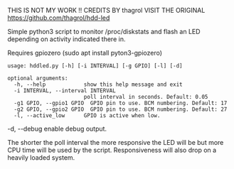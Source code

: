 THIS IS NOT MY WORK !!
CREDITS BY thagrol
VISIT THE ORIGINAL https://github.com/thagrol/hdd-led

Simple python3 script to monitor /proc/diskstats and flash an LED depending on activity indicated there in.

Requires gpiozero (sudo apt install pyton3-gpiozero)

    usage: hddled.py [-h] [-i INTERVAL] [-g GPIO] [-l] [-d]

    optional arguments:
      -h, --help            show this help message and exit
      -i INTERVAL, --interval INTERVAL
                            poll interval in seconds. Default: 0.05
      -g1 GPIO, --gpio1 GPIO  GPIO pin to use. BCM numbering. Default: 17
      -g2 GPIO, --gpio2 GPIO  GPIO pin to use. BCM numbering. Default: 27
      -l, --active_low      GPIO is active when low.
  -d, --debug           enable debug output.
  
The shorter the poll interval the more responsive the LED will be but more CPU time will be used by the script.
Responsiveness will also drop on a heavily loaded system.
